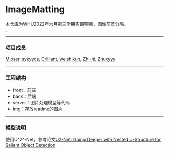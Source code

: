 # ImageMatting

本仓库为WHU2022年六月第三学期实训项目，图像前景分隔。

<img src="img/logo.png" alt="logo" style="zoom: 13%;" />

---

### 项目成员

[Mloser](https://github.com/Mloser-z), [sykyyds](https://github.com/sykyyds), [Crilliant](https://github.com/Crilliant), [weishikun](https://github.com/weishikun), [Zhi-hi](https://github.com/Zhi-hi), [Zhuxyyy](https://github.com/Zhuxyyy)

---

### 工程结构

- front：前端
- back：后端
- server：图片处理模型等代码
- img：存放readme的图片

---

### 模型说明

使用U^2^-Net，参考论文[U2-Net: Going Deeper with Nested U-Structure for Salient Object Detection](https://arxiv.org/pdf/2005.09007.pdf)

